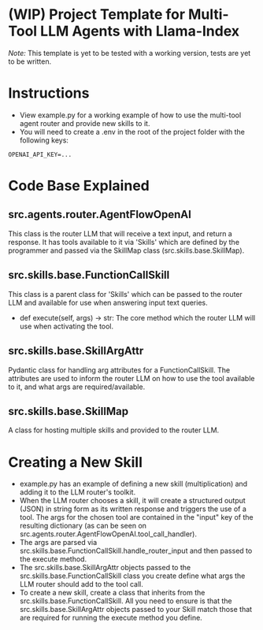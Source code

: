 # (WIP) Project Template for Multi-Tool LLM Agents with Llama-Index

*Note:* This template is yet to be tested with a working version, tests are yet to be written.

# Instructions
- View example.py for a working example of how to use the multi-tool agent router and provide new skills to it.
- You will need to create a .env in the root of the project folder with the following keys:
```
OPENAI_API_KEY=...
```

# Code Base Explained
## src.agents.router.AgentFlowOpenAI
This class is the router LLM that will receive a text input, and return a response. It has tools available to it via 'Skills' which are defined by the programmer and passed via the SkillMap class (src.skills.base.SkillMap).
## src.skills.base.FunctionCallSkill
This class is a parent class for 'Skills' which can be passed to the router LLM and available for use when answering input text queries. 
- def execute(self, args) -> str: The core method which the router LLM will use when activating the tool.
## src.skills.base.SkillArgAttr
Pydantic class for handling arg attributes for a FunctionCallSkill. The attributes are used to inform the router LLM on how to use the tool available to it, and what args are required/available.
## src.skills.base.SkillMap
A class for hosting multiple skills and provided to the router LLM.

# Creating a New Skill
- example.py has an example of defining a new skill (multiplication) and adding it to the LLM router's toolkit.
- When the LLM router chooses a skill, it will create a structured output (JSON) in string form as its written response and triggers the use of a tool. The args for the chosen tool are contained in the "input" key of the resulting dictionary (as can be seen on src.agents.router.AgentFlowOpenAI.tool_call_handler).
- The args are parsed via src.skills.base.FunctionCallSkill.handle_router_input and then passed to the execute method.
- The src.skills.base.SkillArgAttr objects passed to the src.skills.base.FunctionCallSkill class you create define what args the LLM router should add to the tool call.
- To create a new skill, create a class that inherits from the src.skills.base.FunctionCallSkill. All you need to ensure is that the src.skills.base.SkillArgAttr objects passed to your Skill match those that are required for running the execute method you define. 
